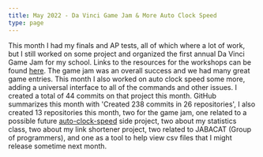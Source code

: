```yaml
---
title: May 2022 - Da Vinci Game Jam & More Auto Clock Speed
type: page
---
```


This month I had my finals and AP tests, all of which where a lot of work, but I still worked on some project and organized the first annual Da Vinci Game Jam for my school. Links to the resources for the workshops can be found [here](https://jr0.org/events/dv-game-jam-2022/). The game jam was an overall success and we had many great game entries. This month I also worked on auto clock speed some more, adding a universal interface to all of the commands and other issues. I created a total of 44 commits on that project this month. GitHub summarizes this month with 'Created 238 commits in 26 repositories', I also created 13 repositories this month, two for the game jam, one related to a possible future [auto-clock-speed](https://github.com/JakeRoggenbuck/auto-clock-speed) side project, two about my statistics class, two about my link shortener project, two related to JABACAT (Group of programmers), and one as a tool to help view csv files that I might release sometime next month.
